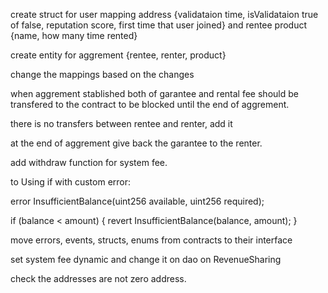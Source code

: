 create struct for user mapping address {validataion time, isValidataion true of false, reputation score, first time that user joined} and rentee product {name, how many time rented}

create entity for aggrement {rentee, renter, product}

change the mappings based on the changes

when aggrement stablished both of garantee and rental fee should be transfered to the contract to be blocked until the end of aggrement. 

there is no transfers between rentee and renter, add it

at the end of aggrement give back the garantee to the renter.

add withdraw function for system fee.

to Using if with custom error:

error InsufficientBalance(uint256 available, uint256 required);

if (balance < amount) {
    revert InsufficientBalance(balance, amount);
}

move errors, events, structs, enums from contracts to their interface

set system fee dynamic and change it on dao on RevenueSharing

check the addresses are not zero address.



